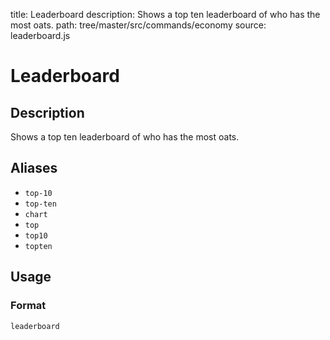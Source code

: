 title: Leaderboard
description: Shows a top ten leaderboard of who has the most oats.
path: tree/master/src/commands/economy
source: leaderboard.js

# Leaderboard

## Description

Shows a top ten leaderboard of who has the most oats.

## Aliases

* `top-10`
* `top-ten`
* `chart`
* `top`
* `top10`
* `topten`

## Usage

### Format

`leaderboard`
